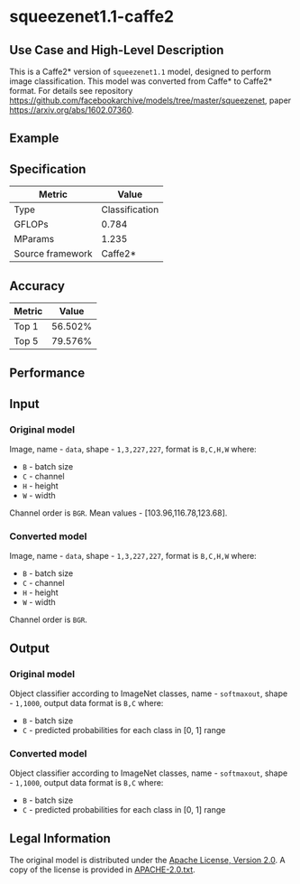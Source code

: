 # squeezenet1.1-caffe2

## Use Case and High-Level Description

This is a Caffe2\* version of `squeezenet1.1` model, designed to perform image classification.
This model was converted from Caffe\* to Caffe2\* format.
For details see repository <https://github.com/facebookarchive/models/tree/master/squeezenet>,
paper <https://arxiv.org/abs/1602.07360>.

## Example

## Specification

| Metric            | Value         |
|-------------------|---------------|
| Type              | Classification|
| GFLOPs            | 0.784         |
| MParams           | 1.235         |
| Source framework  | Caffe2\*      |

## Accuracy

| Metric | Value |
| ------ | ----- |
| Top 1  | 56.502%|
| Top 5  | 79.576%|

## Performance

## Input

### Original model

Image, name - `data`, shape - `1,3,227,227`, format is `B,C,H,W` where:

- `B` - batch size
- `C` - channel
- `H` - height
- `W` - width

Channel order is `BGR`.
Mean values - [103.96,116.78,123.68].

### Converted model

Image, name - `data`, shape - `1,3,227,227`, format is `B,C,H,W` where:

- `B` - batch size
- `C` - channel
- `H` - height
- `W` - width

Channel order is `BGR`.

## Output

### Original model

Object classifier according to ImageNet classes, name - `softmaxout`, shape - `1,1000`, output data format is `B,C` where:

- `B` - batch size
- `C` - predicted probabilities for each class in  [0, 1] range

### Converted model

Object classifier according to ImageNet classes, name - `softmaxout`, shape - `1,1000`, output data format is `B,C` where:

- `B` - batch size
- `C` - predicted probabilities for each class in  [0, 1] range

## Legal Information

The original model is distributed under the
[Apache License, Version 2.0](https://raw.githubusercontent.com/facebookarchive/models/master/LICENSE).
A copy of the license is provided in [APACHE-2.0.txt](../licenses/APACHE-2.0.txt).
